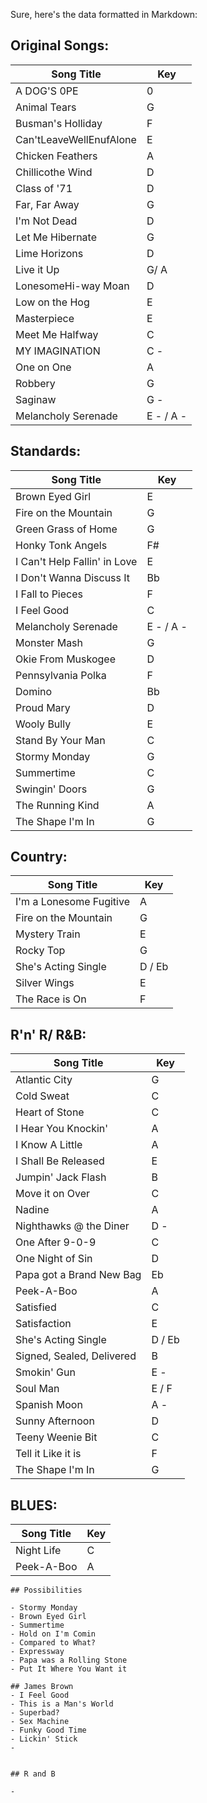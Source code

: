 Sure, here's the data formatted in Markdown:

## Original Songs:
| Song Title                  | Key    |
|-----------------------------|--------|
| A DOG'S 0PE                | 0      |
| Animal Tears               | G      |
| Busman's Holliday          | F      |
| Can'tLeaveWellEnufAlone    | E      |
| Chicken Feathers          | A      |
| Chillicothe Wind           | D      |
| Class of '71               | D      |
| Far, Far Away              | G      |
| I'm Not Dead               | D      |
| Let Me Hibernate           | G      |
| Lime Horizons              | D      |
| Live it Up                 | G/ A   |
| LonesomeHi-way Moan        | D      |
| Low on the Hog             | E      |
| Masterpiece                | E      |
| Meet Me Halfway            | C      |
| MY IMAGINATION             | C -    |
| One on One                 | A      |
| Robbery                    | G      |
| Saginaw                    | G -    |
| Melancholy Serenade        | E - / A - |

## Standards:
| Song Title                  | Key    |
|-----------------------------|--------|
| Brown Eyed Girl            | E      |
| Fire on the Mountain       | G      |
| Green Grass of Home        | G      |
| Honky Tonk Angels          | F#     |
| I Can't Help Fallin' in Love | E    |
| I Don't Wanna Discuss It   | Bb     |
| I Fall to Pieces           | F      |
| I Feel Good                | C      |
| Melancholy Serenade        | E - / A - |
| Monster Mash               | G      |
| Okie From Muskogee        | D      |
| Pennsylvania Polka         | F      |
| Domino                     | Bb     |
| Proud Mary                 | D      |
| Wooly Bully                | E      |
| Stand By Your Man          | C      |
| Stormy Monday              | G      |
| Summertime                 | C      |
| Swingin' Doors             | G      |
| The Running Kind           | A      |
| The Shape I'm In           | G      |

## Country:
| Song Title                  | Key    |
|-----------------------------|--------|
| I'm a Lonesome Fugitive    | A      |
| Fire on the Mountain       | G      |
| Mystery Train              | E      |
| Rocky Top                  | G      |
| She's Acting Single        | D / Eb |
| Silver Wings               | E      |
| The Race is On             | F      |

## R'n' R/ R&B:
| Song Title                  | Key    |
|-----------------------------|--------|
| Atlantic City              | G      |
| Cold Sweat                 | C      |
| Heart of Stone             | C      |
| I Hear You Knockin'        | A      |
| I Know A Little            | A      |
| I Shall Be Released        | E      |
| Jumpin' Jack Flash         | B      |
| Move it on Over            | C      |
| Nadine                     | A      |
| Nighthawks @ the Diner     | D -    |
| One After 9-0-9            | C      |
| One Night of Sin           | D      |
| Papa got a Brand New Bag   | Eb     |
| Peek-A-Boo                 | A      |
| Satisfied                  | C      |
| Satisfaction               | E      |
| She's Acting Single        | D / Eb |
| Signed, Sealed, Delivered  | B      |
| Smokin' Gun                | E -    |
| Soul Man                   | E / F  |
| Spanish Moon               | A -    |
| Sunny Afternoon            | D      |
| Teeny Weenie Bit           | C      |
| Tell it Like it is         | F      |
| The Shape I'm In           | G      |

## BLUES:
| Song Title                  | Key    |
|-----------------------------|--------|
| Night Life                 | C      |
| Peek-A-Boo                 | A      |
```
## Possibilities

- Stormy Monday
- Brown Eyed Girl
- Summertime
- Hold on I'm Comin 
- Compared to What?
- Expressway
- Papa was a Rolling Stone
- Put It Where You Want it

## James Brown 
- I Feel Good
- This is a Man's World
- Superbad? 
- Sex Machine
- Funky Good Time
- Lickin' Stick 
- 


## R and B

- 